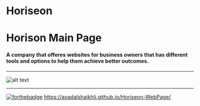 # Horiseon

# Horison Main Page

#### A company that offeres websites for business owners that has different tools and options to help them achieve better outcomes.

---
![alt text](https://i.imgur.com/4FF4Pvf.png "some text")

---
[![forthebadge](https://forthebadge.com/images/badges/uses-html.svg)](https://forthebadge.com)
https://ayadalshaikhli.github.io/Horiseon-WebPage/

